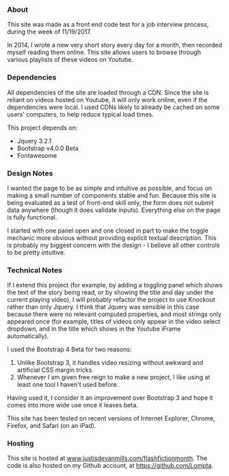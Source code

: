### About
This site was made as a front end code test for a job interview process, during the week of 11/19/2017.

In 2014, I wrote a new very short story every day for a month, then recorded myself reading them online. This site allows users to browse through various playlists of these videos on Youtube.

### Dependencies
All dependencies of the site are loaded through a CDN. Since the site is reliant on videos hosted on Youtube, it will only work online, even if the dependencies were local. I used CDNs likely to already be cached on some users' computers, to help reduce typical load times.

This project depends on:
* Jquery 3.2.1
* Bootstrap v4.0.0 Beta
* Fontawesome

### Design Notes
I wanted the page to be as simple and intuitive as possible, and focus on making a small number of components stable and fun. Because this site is being evaluated as a test of front-end skill only, the form does not submit data anywhere (though it does validate inputs). Everything else on the page is fully functional.

I started with one panel open and one closed in part to make the toggle mechanic more obvious without providing explicit textual description. This is probably my biggest concern with the design - I believe all other controls to be pretty intuitive.

### Technical Notes
If I extend this project (for example, by adding a toggling panel which shows the text of the story being read, or by showing the title and day under the current playing video), I will probably refactor the project to use Knockout rather than only Jquery. I think that Jquery was sensible in this case because there were no relevant computed properties, and most strings only appeared once (for example, titles of videos only appear in the video select dropdown, and in the title which shows in the Youtube iFrame automatically).

I used the Bootstrap 4 Beta for two reasons:

1. Unlike Bootstrap 3, it handles video resizing without awkward and artificial CSS margin tricks.
2. Whenever I am given free reign to make a new project, I like using at least one tool I haven't used before.

Having used it, I consider it an improvement over Bootstrap 3 and hope it comes into more wide use once it leaves beta.

This site has been tested on recent versions of Internet Explorer, Chrome, Firefox, and Safari (on an iPad).

### Hosting
This site is hosted at www.justisdevanmills.com/flashfictionmonth. The code is also hosted on my Github account, at https://github.com/Lompta.
